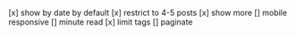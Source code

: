 [x] show by date by default
[x] restrict to 4-5 posts
[x] show more
[] mobile responsive
[] minute read
[x] limit tags
[] paginate
